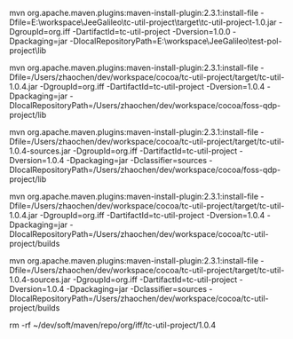 mvn org.apache.maven.plugins:maven-install-plugin:2.3.1:install-file -Dfile=E:\workspace\JeeGalileo\tc-util-project\target\tc-util-project-1.0.jar -DgroupId=org.iff -DartifactId=tc-util-project -Dversion=1.0.0 -Dpackaging=jar -DlocalRepositoryPath=E:\workspace\JeeGalileo\test-pol-project\lib

mvn org.apache.maven.plugins:maven-install-plugin:2.3.1:install-file -Dfile=/Users/zhaochen/dev/workspace/cocoa/tc-util-project/target/tc-util-1.0.4.jar -DgroupId=org.iff -DartifactId=tc-util-project -Dversion=1.0.4 -Dpackaging=jar -DlocalRepositoryPath=/Users/zhaochen/dev/workspace/cocoa/foss-qdp-project/lib

mvn org.apache.maven.plugins:maven-install-plugin:2.3.1:install-file -Dfile=/Users/zhaochen/dev/workspace/cocoa/tc-util-project/target/tc-util-1.0.4-sources.jar -DgroupId=org.iff -DartifactId=tc-util-project -Dversion=1.0.4 -Dpackaging=jar -Dclassifier=sources -DlocalRepositoryPath=/Users/zhaochen/dev/workspace/cocoa/foss-qdp-project/lib


mvn org.apache.maven.plugins:maven-install-plugin:2.3.1:install-file -Dfile=/Users/zhaochen/dev/workspace/cocoa/tc-util-project/target/tc-util-1.0.4.jar -DgroupId=org.iff -DartifactId=tc-util-project -Dversion=1.0.4 -Dpackaging=jar -DlocalRepositoryPath=/Users/zhaochen/dev/workspace/cocoa/tc-util-project/builds

mvn org.apache.maven.plugins:maven-install-plugin:2.3.1:install-file -Dfile=/Users/zhaochen/dev/workspace/cocoa/tc-util-project/target/tc-util-1.0.4-sources.jar -DgroupId=org.iff -DartifactId=tc-util-project -Dversion=1.0.4 -Dpackaging=jar -Dclassifier=sources -DlocalRepositoryPath=/Users/zhaochen/dev/workspace/cocoa/tc-util-project/builds

rm -rf ~/dev/soft/maven/repo/org/iff/tc-util-project/1.0.4

